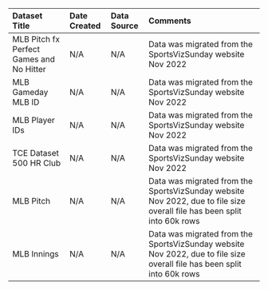 |Dataset Title|Date Created|Data Source|Comments|
|:----|:---------|:---------|:---------|
|MLB Pitch fx Perfect Games and No Hitter|N/A|N/A|Data was migrated from the SportsVizSunday website Nov 2022|
|MLB Gameday MLB ID|N/A|N/A|Data was migrated from the SportsVizSunday website Nov 2022|
|MLB Player IDs|N/A|N/A|Data was migrated from the SportsVizSunday website Nov 2022|
|TCE Dataset 500 HR Club|N/A|N/A|Data was migrated from the SportsVizSunday website Nov 2022|
|MLB Pitch|N/A|N/A|Data was migrated from the SportsVizSunday website Nov 2022, due to file size overall file has been split into 60k rows|
|MLB Innings|N/A|N/A|Data was migrated from the SportsVizSunday website Nov 2022, due to file size overall file has been split into 60k rows|
